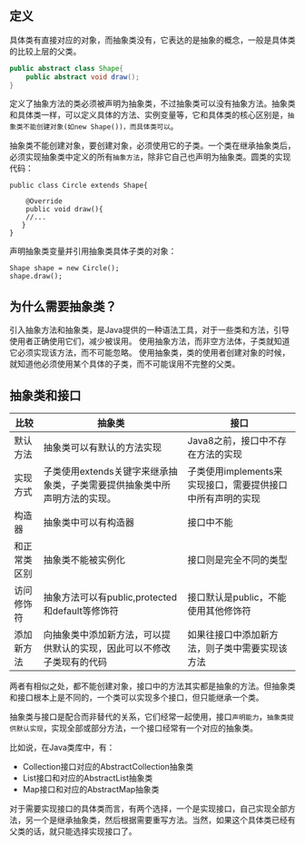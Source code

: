 定义
-------
具体类有直接对应的对象，而抽象类没有，它表达的是抽象的概念，一般是具体类的比较上层的父类。
```java
public abstract class Shape{
    public abstract void draw();
}
```
定义了抽象方法的类必须被声明为抽象类，不过抽象类可以没有抽象方法。抽象类和具体类一样，可以定义具体的方法、实例变量等，它和具体类的核心区别是，`抽象类不能创建对象(如new Shape())，而具体类可以`。

抽象类不能创建对象，要创建对象，必须使用它的子类。一个类在继承抽象类后，必须实现抽象类中定义的所有`抽象方法`，除非它自己也声明为抽象类。圆类的实现代码：
```
public class Circle extends Shape{

    @Override
    public void draw(){
    //...
   }
}
```
声明抽象类变量并引用抽象类具体子类的对象：
```
Shape shape = new Circle();
shape.draw();
```

为什么需要抽象类？
--------------
引入抽象方法和抽象类，是Java提供的一种语法工具，对于一些类和方法，引导使用者正确使用它们，减少被误用。
使用抽象方法，而非空方法体，子类就知道它必须实现该方法，而不可能忽略。
使用抽象类，类的使用者创建对象的时候，就知道他必须使用某个具体的子类，而不可能误用不完整的父类。

抽象类和接口
----------

比较    |抽象类    |接口
-------|-----------|--------
默认方法|抽象类可以有默认的方法实现 |Java8之前，接口中不存在方法的实现
实现方式|子类使用extends关键字来继承抽象类，子类需要提供抽象类中所声明方法的实现。  |子类使用implements来实现接口，需要提供接口中所有声明的实现
构造器 |抽象类中可以有构造器  |接口中不能
和正常类区别 |抽象类不能被实例化  |接口则是完全不同的类型
访问修饰符 |抽象方法可以有public,protected和default等修饰符 |接口默认是public，不能使用其他修饰符
添加新方法 |向抽象类中添加新方法，可以提供默认的实现，因此可以不修改子类现有的代码  |如果往接口中添加新方法，则子类中需要实现该方法

两者有相似之处，都不能创建对象，接口中的方法其实都是抽象的方法。但抽象类和接口根本上是不同的，一个类可以实现多个接口，但只能继承一个类。

抽象类与接口是配合而非替代的关系，它们经常一起使用，接口`声明能力`，`抽象类提供默认实现`，实现全部或部分方法，一个接口经常有一个对应的抽象类。

比如说，在Java类库中，有：
* Collection接口对应的AbstractCollection抽象类
* List接口和对应的AbstractList抽象类
* Map接口和对应的AbstractMap抽象类

对于需要实现接口的具体类而言，有两个选择，一个是实现接口，自己实现全部方法，另一个是继承抽象类，然后根据需要重写方法。当然，如果这个具体类已经有父类的话，就只能选择实现接口了。
